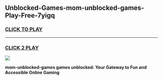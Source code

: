 
## Unblocked-Games-mom-unblocked-games-Play-Free-7yigq
<h3>
<a href="https://premium76.site?title=mom-unblocked-games&ref=15A">CLICK TO PLAY</a></h3>
<hr>

<h3>
<a href="https://premium76.site?title=mom-unblocked-games&ref=15A">CLICK 2 PLAY</a>
  
</h3>

<a href="https://premium76.site?title=mom-unblocked-games&ref=15A"><img src="https://clearcache.store/games.png"></a>


**mom-unblocked-games games unblocked: Your Gateway to Fun and Accessible Online Gaming**
